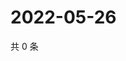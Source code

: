 # 2022-05-26

共 0 条

<!-- BEGIN WEIBO -->
<!-- 最后更新时间 Thu May 26 2022 00:23:54 GMT+0800 (China Standard Time) -->

<!-- END WEIBO -->
